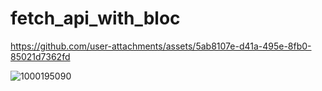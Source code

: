 # fetch_api_with_bloc



https://github.com/user-attachments/assets/5ab8107e-d41a-495e-8fb0-85021d7362fd

![1000195090](https://github.com/user-attachments/assets/ed9ac3a1-8d5b-481b-b723-74fee4112e08)
